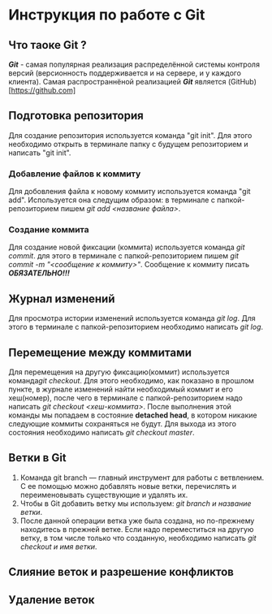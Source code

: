 # Инструкция по работе с Git

## Что таоке Git ?

***Git*** - самая популярная реализация распределённой системы контроля версий (версионность поддерживается и на сервере, и у каждого клиента). Самая распространнёной реализацией ***Git*** является (GitHub)[https://github.com]

## Подготовка репозитория
Для создание репозитория используется команда "git init". Для этого необходимо открыть в терминале папку с будущем репозиторием и написать "git init".

### Добавление файлов к коммиту
Для добовления файла к новому коммиту используется команда "git add". Используется она следущим образом: в терминале с папкой-репозиторием пишем *git add <название файла>*.

### Создание коммита
Для создание новой фиксации (коммита) используется команда *git commit*. для этого в терминале с папкой-репозиторием пишем *git commit -m "<сообщение к коммиту>"*. Сообщение к коммиту писать ***ОБЯЗАТЕЛЬНО!!!***

## Журнал изменений
Для просмотра истории изменений используется команда *git log*. Для этого в терминале с папкой-репозиторием необходимо написать *git log*.

## Перемещение между коммитами
Для перемещения на другую фиксацию(коммит) используется команда*git checkout*. Для этого необходимо, как показано в прошлом пункте, в журнале изменений найти необходимый коммит и его хеш(номер), после чего в терминале с папкой-репозиторием надо написать *git checkout <хеш-кoммита>*. После выполнения этой команды мы попадаем в состояние **detached head**, в котором никакие следующие коммиты сохраняться не будут. Для выхода из этого состояния необходимо написать *git checkout master*.

## Ветки в Git
1. Команда git branch — главный инструмент для работы с ветвлением. С ее помощью можно добавлять новые ветки, перечислять и переименовывать существующие и удалять их.
2. Чтобы в Git добавить ветку мы используем: *git branch и название ветки*.
3. После данной операции ветка уже была создана, но по-прежнему находитесь в прежней ветке. Если надо переместиться на другую ветку, в том числе только что созданную, необходимо написать *git checkout и имя ветки*.

## Слияние веток и разрешение конфликтов

## Удаление веток